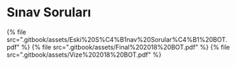 # Sınav Soruları

<!--Index-->

{% file src=".gitbook/assets/Eski%20S%C4%B1nav%20Sorular%C4%B1%20BOT.pdf" %}
{% file src=".gitbook/assets/Final%202018%20BOT.pdf" %}
{% file src=".gitbook/assets/Vize%202018%20BOT.pdf" %}

<!--Index-->

